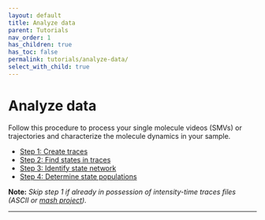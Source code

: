 ```yaml
---
layout: default
title: Analyze data
parent: Tutorials
nav_order: 1
has_children: true
has_toc: false
permalink: tutorials/analyze-data/
select_with_child: true
---
```



# Analyze data

Follow this procedure to process your single molecule videos (SMVs) or trajectories and characterize the molecule dynamics in your sample.

* [Step 1: Create traces](create-traces.html)
* [Step 2: Find states in traces](find-states-in-traces.html)
* [Step 3: Identify state network](identify-state-network.html)
* [Step 4: Determine state populations](determine-state-populations.html)

**Note:** *Skip step 1 if already in possession of intensity-time traces files (ASCII or 
[mash project](../../output-files/mash-mash-project.html)).*

---